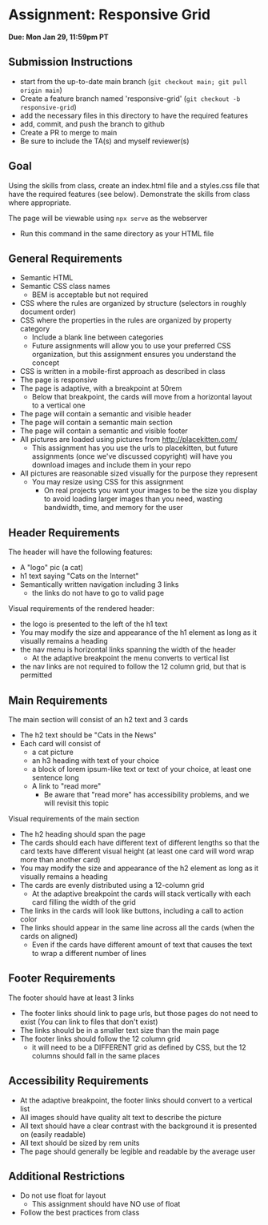 # Assignment: Responsive Grid

**Due: Mon Jan 29, 11:59pm PT**

## Submission Instructions

* start from the up-to-date main branch (`git checkout main; git pull origin main`)
* Create a feature branch named 'responsive-grid' (`git checkout -b responsive-grid`)
* add the necessary files in this directory to have the required features
* add, commit, and push the branch to github
* Create a PR to merge to main
* Be sure to include the TA(s) and myself reviewer(s)

## Goal

Using the skills from class, create an index.html file and a styles.css file that have the required features (see below).  Demonstrate the skills from class where appropriate.

The page will be viewable using `npx serve` as the webserver
- Run this command in the same directory as your HTML file

## General Requirements

- Semantic HTML
- Semantic CSS class names 
  - BEM is acceptable but not required
- CSS where the rules are organized by structure (selectors in roughly document order)
- CSS where the properties in the rules are organized by property category
  - Include a blank line between categories
  - Future assignments will allow you to use your preferred CSS organization, but this assignment ensures you understand the concept
- CSS is written in a mobile-first approach as described in class
- The page is responsive
- The page is adaptive, with a breakpoint at 50rem
  - Below that breakpoint, the cards will move from a horizontal layout to a vertical one
- The page will contain a semantic and visible header
- The page will contain a semantic main section
- The page will contain a semantic and visible footer
- All pictures are loaded using pictures from http://placekitten.com/
    - This assignment has you use the urls to placekitten, but future assignments (once we've discussed copyright) will have you download images and include them in your repo
- All pictures are reasonable sized visually for the purpose they represent
  - You may resize using CSS for this assignment
    - On real projects you want your images to be the size you display to avoid loading larger images than you need, wasting bandwidth, time, and memory for the user

## Header Requirements

The header will have the following features:
- A "logo" pic (a cat)
- h1 text saying "Cats on the Internet"
- Semantically written navigation including 3 links
  - the links do not have to go to valid page

Visual requirements of the rendered header:
- the logo is presented to the left of the h1 text
- You may modify the size and appearance of the h1 element as long as it visually remains a heading
- the nav menu is horizontal links spanning the width of the header
  - At the adaptive breakpoint the menu converts to vertical list
- the nav links are not required to follow the 12 column grid, but that is permitted

## Main Requirements

The main section will consist of an h2 text and 3 cards
- The h2 text should be "Cats in the News"
- Each card will consist of 
  - a cat picture
  - an h3 heading with text of your choice
  - a block of lorem ipsum-like text or text of your choice, at least one sentence long
  - A link to "read more"
    - Be aware that "read more" has accessibility problems, and we will revisit this topic

Visual requirements of the main section
- The h2 heading should span the page
- The cards should each have different text of different lengths so that the card texts have different visual height (at least one card will word wrap more than another card)
- You may modify the size and appearance of the h2 element as long as it visually remains a heading
- The cards are evenly distributed using a 12-column grid
  - At the adaptive breakpoint the cards will stack vertically with each card filling the width of the grid
- The links in the cards will look like buttons, including a call to action color
- The links should appear in the same line across all the cards (when the cards on aligned)
    - Even if the cards have different amount of text that causes the text to wrap a different number of lines

## Footer Requirements

The footer should have at least 3 links
- The footer links should link to page urls, but those pages do not need to exist (You can link to files that don't exist)
- The links should be in a smaller text size than the main page
- The footer links should follow the 12 column grid
  - it will need to be a DIFFERENT grid as defined by CSS, but the 12 columns should fall in the same places

## Accessibility Requirements
- At the adaptive breakpoint, the footer links should convert to a vertical list
- All images should have quality alt text to describe the picture
- All text should have a clear contrast with the background it is presented on (easily readable)
- All text should be sized by rem units
- The page should generally be legible and readable by the average user

## Additional Restrictions
- Do not use float for layout
    - This assignment should have NO use of float
- Follow the best practices from class


